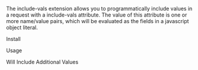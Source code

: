 The include-vals extension allows you to programmatically include values in a request with a include-vals attribute. The value of this attribute is one or more name/value pairs, which will be evaluated as the fields in a javascript object literal.

Install
<script src="https://unpkg.com/htmx.org/dist/ext/include-vals.js"></script>

Usage
<div hx-ext="include-vals">
    <div hx-get="/test" include-vals="included:true, computed: computeValue()">
      Will Include Additional Values
    </div>
</div>
